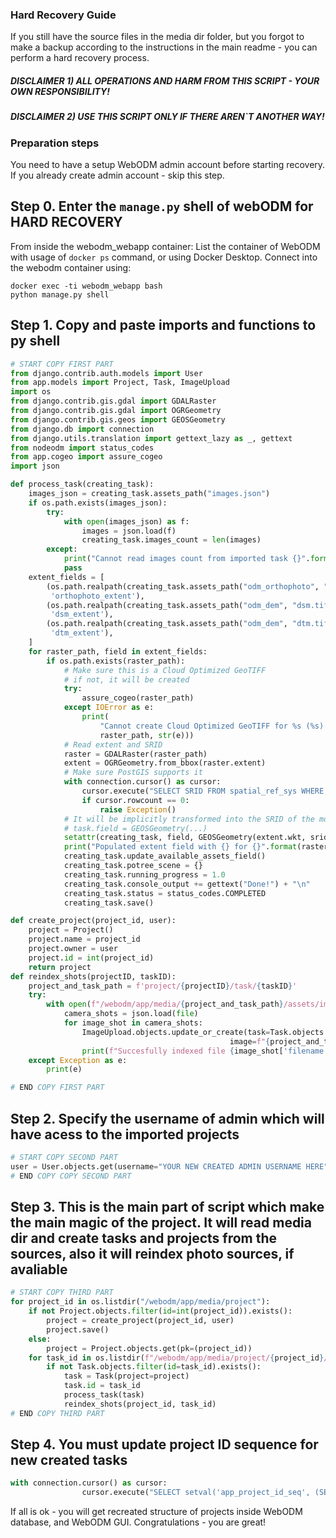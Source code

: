 ### Hard Recovery Guide

If you still have the source files in the media dir folder, 
but you forgot to make a backup according to the instructions in the main readme - you can perform a hard recovery process.

##### DISCLAIMER 1) ALL OPERATIONS AND HARM FROM THIS SCRIPT - YOUR OWN RESPONSIBILITY!
##### DISCLAIMER 2) USE THIS SCRIPT ONLY IF THERE AREN`T ANOTHER WAY!

### Preparation steps
You need to have a setup WebODM admin account before starting recovery.
If you already create admin account - skip this step.

## Step 0. Enter the `manage.py` shell of webODM for HARD RECOVERY
From inside the webodm_webapp container:
List the container of WebODM with usage of `docker ps` command, or using Docker Desktop.
Connect into the webodm container using:
```
docker exec -ti webodm_webapp bash
python manage.py shell
```


## Step 1. Copy and paste imports and functions to py shell

```python
# START COPY FIRST PART
from django.contrib.auth.models import User
from app.models import Project, Task, ImageUpload
import os
from django.contrib.gis.gdal import GDALRaster
from django.contrib.gis.gdal import OGRGeometry
from django.contrib.gis.geos import GEOSGeometry
from django.db import connection
from django.utils.translation import gettext_lazy as _, gettext
from nodeodm import status_codes
from app.cogeo import assure_cogeo
import json

def process_task(creating_task):
    images_json = creating_task.assets_path("images.json")
    if os.path.exists(images_json):
        try:
            with open(images_json) as f:
                images = json.load(f)
                creating_task.images_count = len(images)
        except:
            print("Cannot read images count from imported task {}".format(creating_task))
            pass
    extent_fields = [
        (os.path.realpath(creating_task.assets_path("odm_orthophoto", "odm_orthophoto.tif")),
         'orthophoto_extent'),
        (os.path.realpath(creating_task.assets_path("odm_dem", "dsm.tif")),
         'dsm_extent'),
        (os.path.realpath(creating_task.assets_path("odm_dem", "dtm.tif")),
         'dtm_extent'),
    ]
    for raster_path, field in extent_fields:
        if os.path.exists(raster_path):
            # Make sure this is a Cloud Optimized GeoTIFF
            # if not, it will be created
            try:
                assure_cogeo(raster_path)
            except IOError as e:
                print(
                    "Cannot create Cloud Optimized GeoTIFF for %s (%s). This will result in degraded visualization performance." % (
                    raster_path, str(e)))
            # Read extent and SRID
            raster = GDALRaster(raster_path)
            extent = OGRGeometry.from_bbox(raster.extent)
            # Make sure PostGIS supports it
            with connection.cursor() as cursor:
                cursor.execute("SELECT SRID FROM spatial_ref_sys WHERE SRID = %s", [raster.srid])
                if cursor.rowcount == 0:
                    raise Exception()
            # It will be implicitly transformed into the SRID of the model’s field
            # task.field = GEOSGeometry(...)
            setattr(creating_task, field, GEOSGeometry(extent.wkt, srid=raster.srid))
            print("Populated extent field with {} for {}".format(raster_path, creating_task))
            creating_task.update_available_assets_field()
            creating_task.potree_scene = {}
            creating_task.running_progress = 1.0
            creating_task.console_output += gettext("Done!") + "\n"
            creating_task.status = status_codes.COMPLETED
            creating_task.save()

def create_project(project_id, user):
    project = Project()
    project.name = project_id
    project.owner = user
    project.id = int(project_id)
    return project
def reindex_shots(projectID, taskID):
    project_and_task_path = f'project/{projectID}/task/{taskID}'
    try:
        with open(f"/webodm/app/media/{project_and_task_path}/assets/images.json", 'r') as file:
            camera_shots = json.load(file)
            for image_shot in camera_shots:
                ImageUpload.objects.update_or_create(task=Task.objects.get(pk=taskID),
                                                 image=f"{project_and_task_path}/{image_shot['filename']}")
                print(f"Succesfully indexed file {image_shot['filename']}")
    except Exception as e:
        print(e)

# END COPY FIRST PART
```
## Step 2. Specify the username of admin which will have acess to the imported projects
```python
# START COPY SECOND PART
user = User.objects.get(username="YOUR NEW CREATED ADMIN USERNAME HERE")
# END COPY COPY SECOND PART
```

## Step 3. This is the main part of script which make the main magic of the project. It will read media dir and create tasks and projects from the sources, also it will reindex photo sources, if avaliable
```python
# START COPY THIRD PART
for project_id in os.listdir("/webodm/app/media/project"):
    if not Project.objects.filter(id=int(project_id)).exists():
        project = create_project(project_id, user)
        project.save()
    else:
        project = Project.objects.get(pk=(project_id))
    for task_id in os.listdir(f"/webodm/app/media/project/{project_id}/task"):
        if not Task.objects.filter(id=task_id).exists():
            task = Task(project=project)
            task.id = task_id
            process_task(task)
            reindex_shots(project_id, task_id)
# END COPY THIRD PART
```
## Step 4. You must update project ID sequence for new created tasks
```python
with connection.cursor() as cursor:
                cursor.execute("SELECT setval('app_project_id_seq', (SELECT MAX(id) FROM app_project)+1)")
```
If all is ok - you will get recreated structure of projects inside WebODM database, and WebODM GUI.
Congratulations - you are great!
